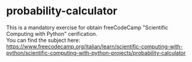 # probability-calculator

This is a mandatory exercise for obtain freeCodeCamp "Scientific Computing with Python" cerification.<br>
You can find the subject here:<br>
https://www.freecodecamp.org/italian/learn/scientific-computing-with-python/scientific-computing-with-python-projects/probability-calculator
